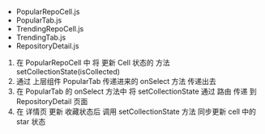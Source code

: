 - PopularRepoCell.js
- PopularTab.js
- TrendingRepoCell.js
- TrendingTab.js
- RepositoryDetail.js

1. 在 PopularRepoCell 中 将 更新 Cell 状态的 方法 setCollectionState(isCollected) 
2. 通过 上层组件 PopularTab 传递进来的 onSelect 方法 传递出去
3. 在 PopularTab 的 onSelect 方法中 将 setCollectionState 通过 路由 传递 到 RepositoryDetail 页面
4. 在 详情页 更新 收藏状态后 调用 setCollectionState 方法 同步更新 cell 中的 star 状态

